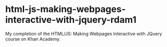 # html-js-making-webpages-interactive-with-jquery-rdam1

My completion of the HTML/JS: Making Webpages Interactive with JQuery course on Khan Academy.
